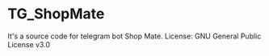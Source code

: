 # TG_ShopMate
It's a source code for telegram bot Shop Mate. License: GNU General Public License v3.0
